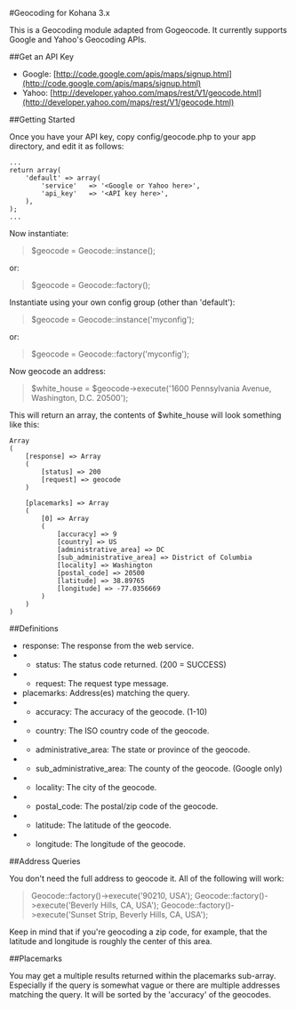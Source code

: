 #Geocoding for Kohana 3.x

This is a Geocoding module adapted from Gogeocode. It currently supports Google and Yahoo's Geocoding APIs.

##Get an API Key

* Google: [http://code.google.com/apis/maps/signup.html](http://code.google.com/apis/maps/signup.html)
* Yahoo: [http://developer.yahoo.com/maps/rest/V1/geocode.html](http://developer.yahoo.com/maps/rest/V1/geocode.html)

##Getting Started

Once you have your API key, copy config/geocode.php to your app directory, and edit it as follows:

	...
	return array(
		'default' => array(
			'service'	=> '<Google or Yahoo here>',
			'api_key'	=> '<API key here>',
		),
	);
	...

Now instantiate:

> $geocode = Geocode::instance();

or:

> $geocode = Geocode::factory();

Instantiate using your own config group (other than 'default'):

> $geocode = Geocode::instance('myconfig');

or: 

> $geocode = Geocode::factory('myconfig');

Now geocode an address:

> $white_house = $geocode->execute('1600 Pennsylvania Avenue, Washington, D.C. 20500');

This will return an array, the contents of $white_house will look something like this:

	Array
	(
		[response] => Array
		(
			[status] => 200
			[request] => geocode
		)

		[placemarks] => Array
		(
			[0] => Array
			(
				[accuracy] => 9
				[country] => US
				[administrative_area] => DC
				[sub_administrative_area] => District of Columbia
				[locality] => Washington
				[postal_code] => 20500
				[latitude] => 38.89765
				[longitude] => -77.0356669
			)
		)
	)

##Definitions

 * response: The response from the web service.
 * * status: The status code returned. (200 = SUCCESS)
 * * request: The request type message.
 * placemarks: Address(es) matching the query.
 * * accuracy: The accuracy of the geocode. (1-10)
 * * country: The ISO country code of the geocode.
 * * administrative_area: The state or province of the geocode.
 * * sub_administrative_area: The county of the geocode. (Google only)
 * * locality: The city of the geocode.
 * * postal_code: The postal/zip code of the geocode.
 * * latitude: The latitude of the geocode.
 * * longitude: The longitude of the geocode.

##Address Queries

You don't need the full address to geocode it. All of the following will work:

> Geocode::factory()->execute('90210, USA');
> Geocode::factory()->execute('Beverly Hills, CA, USA');
> Geocode::factory()->execute('Sunset Strip, Beverly Hills, CA, USA');

Keep in mind that if you're geocoding a zip code, for example, that the latitude and longitude is roughly the center of this area.

##Placemarks

You may get a multiple results returned within the placemarks sub-array. Especially if the query is somewhat vague or there are multiple addresses matching the query. It will be sorted by the 'accuracy' of the geocodes.
